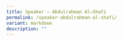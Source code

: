 ```yaml
---
title: Speaker – Abdulrahman Al–Shafi
permalink: /speaker-abdulrahman-al-shafi/
variant: markdown
description: ""
---
```

